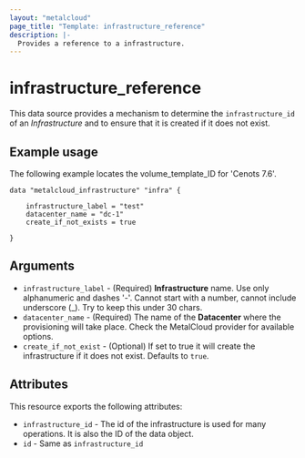 ```yaml
---
layout: "metalcloud"
page_title: "Template: infrastructure_reference"
description: |-
  Provides a reference to a infrastructure. 
---
```


# infrastructure_reference

This data source provides a mechanism to determine the `infrastructure_id` of an *Infrastructure* and to ensure that it is created if it does not exist.


## Example usage

The following example locates the volume_template_ID for 'Cenots 7.6'.

```hcl
data "metalcloud_infrastructure" "infra" {
   
    infrastructure_label = "test" 
    datacenter_name = "dc-1" 
    create_if_not_exists = true

}
```

## Arguments

* `infrastructure_label` - (Required) **Infrastructure** name. Use only alphanumeric and dashes '-'. Cannot start with a number, cannot include underscore (_). Try to keep this under 30 chars.
* `datacenter_name` - (Required) The name of the **Datacenter** where the provisioning will take place. Check the MetalCloud provider for available options.
* `create_if_not_exist` - (Optional) If set to true it will create the infrastructure if it does not exist. Defaults to `true`.

## Attributes

This resource exports the following attributes:

* `infrastructure_id` - The id of the infrastructure is used for many operations. It is also the ID of the data object.
* `id` - Same as `infrastructure_id`
